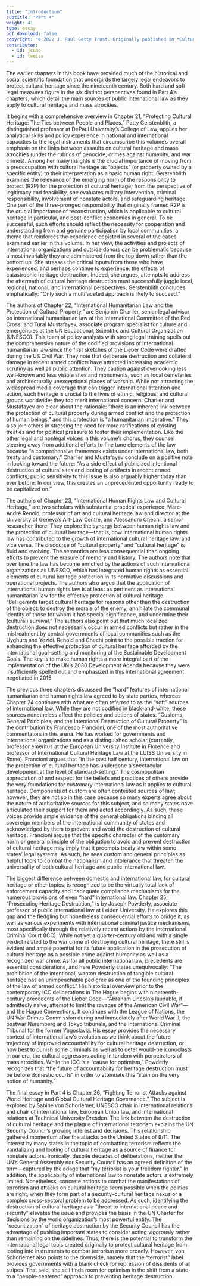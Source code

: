```yaml
---
title: "Introduction"
subtitle: "Part 4"
weight: 41
type: essay
pdf_download: false
copyright: "© 2022 J. Paul Getty Trust. Originally published in *Cultural Heritage and Mass Atrocities* © 2022 J. Paul Getty Trust, www.getty.edu/publications/cultural-heritage-mass-atrocities (licensed under [CC BY 4.0](https://creativecommons.org/licenses/by/4.0/))"
contributor:
  - id: jcuno
  - id: tweiss
---
```


The earlier chapters in this book have provided much of the historical and social scientific foundation that undergirds the largely legal endeavors to protect cultural heritage since the nineteenth century. Both hard and soft legal measures figure in the six distinct perspectives found in Part 4’s chapters, which detail the main sources of public international law as they apply to cultural heritage and mass atrocities.

It begins with a comprehensive overview in Chapter 21, “Protecting Cultural Heritage: The Ties between People and Places.” Patty Gerstenblith, a distinguished professor at DePaul University’s College of Law, applies her analytical skills and policy experience in national and international capacities to the legal instruments that circumscribe this volume’s overall emphasis on the links between assaults on cultural heritage and mass atrocities (under the rubrics of genocide, crimes against humanity, and war crimes). Among her many insights is the crucial importance of moving from a preoccupation with cultural heritage as “objects” (or property owned by a specific entity) to their interpretation as a basic human right. Gerstenblith examines the relevance of the emerging norm of the responsibility to protect (R2P) for the protection of cultural heritage; from the perspective of legitimacy and feasibility, she evaluates military intervention, criminal responsibility, involvement of nonstate actors, and safeguarding heritage. One part of the three-pronged responsibility that originally framed R2P is the crucial importance of reconstruction, which is applicable to cultural heritage in particular, and post-conflict economies in general. To be successful, such efforts should reflect the necessity for cooperation and understanding from and genuine participation by local communities, a theme that reinforces the experience depicted in several of the cases examined earlier in this volume. In her view, the activities and projects of international organizations and outside donors can be problematic because almost invariably they are administered from the top down rather than the bottom up. She stresses the critical inputs from those who have experienced, and perhaps continue to experience, the effects of catastrophic heritage destruction. Indeed, she argues, attempts to address the aftermath of cultural heritage destruction must successfully juggle local, regional, national, and international perspectives. Gerstenblith concludes emphatically: “Only such a multifaceted approach is likely to succeed.”

The authors of Chapter 22, “International Humanitarian Law and the Protection of Cultural Property,” are Benjamin Charlier, senior legal advisor on international humanitarian law at the International Committee of the Red Cross, and Tural Mustafayev, associate program specialist for culture and emergencies at the UN Educational, Scientific and Cultural Organization (UNESCO). This team of policy analysts with strong legal training spells out the comprehensive nature of the codified provisions of international humanitarian law since the first sketches of the Lieber Code were drafted during the US Civil War. They note that deliberate destruction and collateral damage in recent armed conflicts have attracted increasing academic scrutiny as well as public attention. They caution against overlooking less well-known and less visible sites and monuments, such as local cemeteries and architecturally unexceptional places of worship. While not attracting the widespread media coverage that can trigger international attention and action, such heritage is crucial to the lives of ethnic, religious, and cultural groups worldwide; they too merit international concern. Charlier and Mustafayev are clear about the rationale: “there is an inherent link between the protection of cultural property during armed conflict and the protection of human beings," and this protection is "a humanitarian imperative.” They also join others in stressing the need for more ratifications of existing treaties and for political pressure to foster their implementation. Like the other legal and nonlegal voices in this volume’s chorus, they counsel steering away from additional efforts to fine tune elements of the law because “a comprehensive framework exists under international law, both treaty and customary.” Charlier and Mustafayev conclude on a positive note in looking toward the future: “As a side effect of publicized intentional destruction of cultural sites and looting of artifacts in recent armed conflicts, public sensitivity to this issue is also arguably higher today than ever before. In our view, this creates an unprecedented opportunity ready to be capitalized on.”

The authors of Chapter 23, “International Human Rights Law and Cultural Heritage,” are two scholars with substantial practical experience: Marc-André Renold, professor of art and cultural heritage law and director at the University of Geneva’s Art-Law Centre, and Alessandro Chechi, a senior researcher there. They explore the synergy between human rights law and the protection of cultural heritage—that is, how international human rights law has contributed to the growth of international cultural heritage law, and vice versa. The discourse of “cultural property” and “cultural heritage” is fluid and evolving. The semantics are less consequential than ongoing efforts to prevent the erasure of memory and history. The authors note that over time the law has become enriched by the actions of such international organizations as UNESCO, which has integrated human rights as essential elements of cultural heritage protection in its normative discussions and operational projects. The authors also argue that the application of international human rights law is at least as pertinent as international humanitarian law for the effective protection of cultural heritage. “Belligerents target cultural heritage for reasons other than the destruction of the object: to destroy the morale of the enemy, annihilate the communal identity of those for whom it has special significance, and undermine their (cultural) survival.” The authors also point out that much localized destruction does not necessarily occur in armed conflicts but rather in the mistreatment by central governments of local communities such as the Uyghurs and Yezidi. Renold and Chechi point to the possible traction for enhancing the effective protection of cultural heritage afforded by the international goal-setting and monitoring of the Sustainable Development Goals. The key is to make human rights a more integral part of the implementation of the UN’s 2030 Development Agenda because they were insufficiently spelled out and emphasized in this international agreement negotiated in 2015.

The previous three chapters discussed the “hard” features of international humanitarian and human rights law agreed to by state parties, whereas Chapter 24 continues with what are often referred to as the “soft” sources of international law. While they are not codified in black-and-white, these sources nonetheless affect the policies and actions of states. “Customs, General Principles, and the Intentional Destruction of Cultural Property” is the contribution by Francesco Francioni, one of the most authoritative commentators in this arena. He has worked for governments and international organizations and as a distinguished scholar (currently, professor emeritus at the European University Institute in Florence and professor of International Cultural Heritage Law at the LUISS University in Rome). Francioni argues that “in the past half century, international law on the protection of cultural heritage has undergone a spectacular development at the level of standard-setting.” The cosmopolitan appreciation of and respect for the beliefs and practices of others provide the very foundations for customary international law as it applies to cultural heritage. Components of custom are often contested sources of law; however, they are not so in this case because so many experts agree about the nature of authoritative sources for this subject, and so many states have articulated their support for them and acted accordingly. As such, these voices provide ample evidence of the general obligations binding all sovereign members of the international community of states and acknowledged by them to prevent and avoid the destruction of cultural heritage. Francioni argues that the specific character of the customary norm or general principle of the obligation to avoid and prevent destruction of cultural heritage may imply that it preempts treaty law within some states’ legal systems. As such, he sees custom and general principles as helpful tools to combat the nationalism and intolerance that threaten the universality of both cultural heritage and public international law.

The biggest difference between domestic and international law, for cultural heritage or other topics, is recognized to be the virtually total lack of enforcement capacity and inadequate compliance mechanisms for the numerous provisions of even “hard” international law. Chapter 25, “Prosecuting Heritage Destruction,” is by Joseph Powderly, associate professor of public international law at Leiden University. He explores this gap and the fledgling but nonetheless consequential efforts to bridge it, as well as various experiments with international criminal justice mechanisms, most specifically through the relatively recent actions by the International Criminal Court (ICC). While not yet a quarter-century old and with a single verdict related to the war crime of destroying cultural heritage, there still is evident and ample potential for its future application in the prosecution of cultural heritage as a possible crime against humanity as well as a recognized war crime. As for all public international law, precedents are essential considerations, and here Powderly states unequivocally: “The prohibition of the intentional, wanton destruction of tangible cultural heritage has an unimpeachable pedigree as one of the founding principles of the law of armed conflict.” His historical overview prior to the contemporary ICC deliberations in The Hague begins with nineteenth-century precedents of the Lieber Code—“Abraham Lincoln’s laudable, if admittedly naïve, attempt to limit the ravages of the American Civil War”—and the Hague Conventions. It continues with the League of Nations, the UN War Crimes Commission during and immediately after World War II, the postwar Nuremberg and Tokyo tribunals, and the International Criminal Tribunal for the former Yugoslavia. His essay provides the necessary context of international law’s evolution as we think about the future trajectory of improved accountability for cultural heritage destruction, or how best to punish some criminals as well as to deter would-be iconoclasts in our era, the cultural aggressors acting in tandem with perpetrators of mass atrocities. While the ICC is a “cause for optimism,” Powderly recognizes that “the future of accountability for heritage destruction must be before domestic courts” in order to attenuate this “stain on the very notion of humanity.”

The final essay in Part 4 is Chapter 26, “Fighting Terrorist Attacks against World Heritage and Global Cultural Heritage Governance.” The subject is explored by Sabine von Schorlemer, UNESCO chair in international relations and chair of international law, European Union law, and international relations at Technical University Dresden. The link between the destruction of cultural heritage and the plague of international terrorism explains the UN Security Council’s growing interest and decisions. This relationship gathered momentum after the attacks on the United States of 9/11. The interest by many states in the topic of combatting terrorism reflects the vandalizing and looting of cultural heritage as a source of finance for nonstate actors. Ironically, despite decades of deliberations, neither the UN’s General Assembly nor Security Council has an agreed definition of the term—captured by the adage that “my terrorist is your freedom fighter.” In addition, the applicability of international law to nonstate actors is extremely limited. Nonetheless, concrete actions to combat the manifestations of terrorism and attacks on cultural heritage seem possible when the politics are right, when they form part of a security–cultural heritage nexus or a complex cross-sectoral problem to be addressed. As such, identifying the destruction of cultural heritage as a “threat to international peace and security” elevates the issue and provides the basis in the UN Charter for decisions by the world organization’s most powerful entity. The “securitization” of heritage destruction by the Security Council has the advantage of pushing important states to consider acting vigorously rather than remaining on the sidelines. Thus, there is the potential to transform the international legal tools created originally to protect cultural heritage from looting into instruments to combat terrorism more broadly. However, von Schorlemer also points to the downside, namely that the “terrorist” label provides governments with a blank check for repression of dissidents of all stripes. That said, she still finds room for optimism in the shift from a state- to a “people-centered” approach to preventing heritage destruction.
